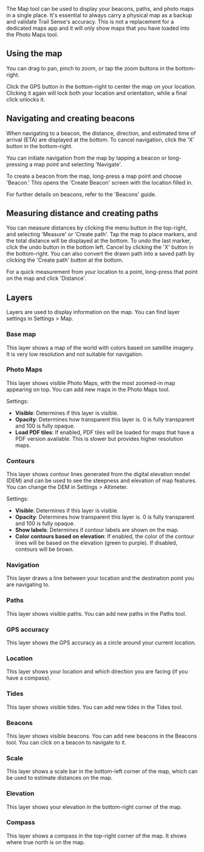 The Map tool can be used to display your beacons, paths, and photo maps in a single place. It's essential to always carry a physical map as a backup and validate Trail Sense's accuracy. This is not a replacement for a dedicated maps app and it will only show maps that you have loaded into the Photo Maps tool.

## Using the map
You can drag to pan, pinch to zoom, or tap the zoom buttons in the bottom-right.

Click the GPS button in the bottom-right to center the map on your location. Clicking it again will lock both your location and orientation, while a final click unlocks it.

## Navigating and creating beacons
When navigating to a beacon, the distance, direction, and estimated time of arrival (ETA) are displayed at the bottom. To cancel navigation, click the 'X' button in the bottom-right.

You can initiate navigation from the map by tapping a beacon or long-pressing a map point and selecting 'Navigate'.

To create a beacon from the map, long-press a map point and choose 'Beacon.' This opens the 'Create Beacon' screen with the location filled in.

For further details on beacons, refer to the 'Beacons' guide.

## Measuring distance and creating paths
You can measure distances by clicking the menu button in the top-right, and selecting 'Measure' or 'Create path'. Tap the map to place markers, and the total distance will be displayed at the bottom. To undo the last marker, click the undo button in the bottom left. Cancel by clicking the 'X' button in the bottom-right. You can also convert the drawn path into a saved path by clicking the 'Create path' button at the bottom.

For a quick measurement from your location to a point, long-press that point on the map and click 'Distance'.

## Layers
Layers are used to display information on the map. You can find layer settings in Settings > Map.

### Base map
This layer shows a map of the world with colors based on satellite imagery. It is very low resolution and not suitable for navigation.

### Photo Maps
This layer shows visible Photo Maps, with the most zoomed-in map appearing on top. You can add new maps in the Photo Maps tool.

Settings:

- **Visible**: Determines if this layer is visible.
- **Opacity**: Determines how transparent this layer is. 0 is fully transparent and 100 is fully opaque.
- **Load PDF tiles**: If enabled, PDF tiles will be loaded for maps that have a PDF version available. This is slower but provides higher resolution maps.

### Contours
This layer shows contour lines generated from the digital elevation model (DEM) and can be used to see the steepness and elevation of map features. You can change the DEM in Settings > Altimeter.

Settings:

- **Visible**: Determines if this layer is visible.
- **Opacity**: Determines how transparent this layer is. 0 is fully transparent and 100 is fully opaque.
- **Show labels**: Determines if contour labels are shown on the map.
- **Color contours based on elevation**: If enabled, the color of the contour lines will be based on the elevation (green to purple). If disabled, contours will be brown.

### Navigation
This layer draws a line between your location and the destination point you are navigating to.

### Paths
This layer shows visible paths. You can add new paths in the Paths tool.

### GPS accuracy
This layer shows the GPS accuracy as a circle around your current location.

### Location
This layer shows your location and which direction you are facing (if you have a compass).

### Tides
This layer shows visible tides. You can add new tides in the Tides tool.

### Beacons
This layer shows visible beacons. You can add new beacons in the Beacons tool. You can click on a beacon to navigate to it.

### Scale
This layer shows a scale bar in the bottom-left corner of the map, which can be used to estimate distances on the map.

### Elevation
This layer shows your elevation in the bottom-right corner of the map.

### Compass
This layer shows a compass in the top-right corner of the map. It shows where true north is on the map.